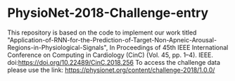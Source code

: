 # PhysioNet-2018-Challenge-entry
This repository is based on the code to implement our work titled "Application-of-RNN-for-the-Prediction-of-Target-Non-Apneic-Arousal-Regions-in-Physiological-Signals", In Proceedings of 45th IEEE International Conference on Computing in Cardiology (CinC) (Vol. 45, pp. 1–4). IEEE. doi:https://doi.org/10.22489/CinC.2018.256 
To access the challenge data please use the link:
https://physionet.org/content/challenge-2018/1.0.0/
